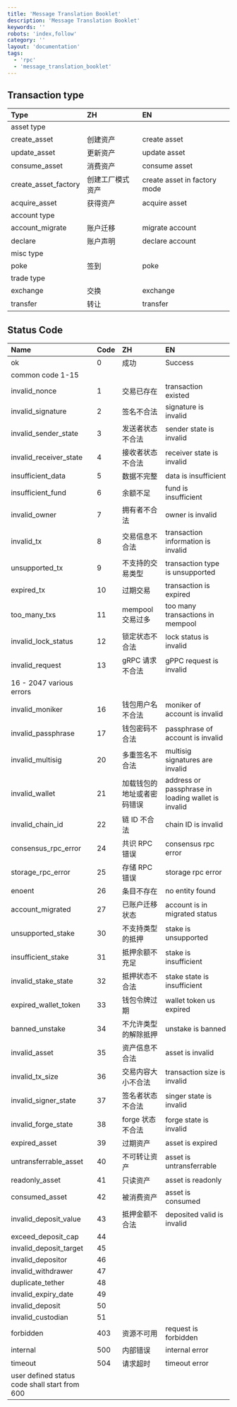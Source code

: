```yaml
---
title: 'Message Translation Booklet'
description: 'Message Translation Booklet'
keywords: ''
robots: 'index,follow'
category: ''
layout: 'documentation'
tags:
  - 'rpc'
  - 'message_translation_booklet'
---
```


## Transaction type

| Type                 | ZH               | EN                           |
| :------------------- | :--------------- | :--------------------------- |
| asset type           |                  |                              |
| create_asset         | 创建资产         | create asset                 |
| update_asset         | 更新资产         | update asset                 |
| consume_asset        | 消费资产         | consume asset                |
| create_asset_factory | 创建工厂模式资产 | create asset in factory mode |
| acquire_asset        | 获得资产         | acquire asset                |
| account type         |                  |                              |
| account_migrate      | 账户迁移         | migrate account              |
| declare              | 账户声明         | declare account              |
| misc type            |                  |
| poke                 | 签到             | poke                         |
| trade type           |                  |                              |
| exchange             | 交换             | exchange                     |
| transfer             | 转让             | transfer                     |

## Status Code

| Name                                          | Code | ZH                         | EN                                                 |
| :-------------------------------------------- | :--- | :------------------------- | :------------------------------------------------- |
| ok                                            | 0    | 成功                       | Success                                            |
| common code 1-15                              |      |                            |
| invalid_nonce                                 | 1    | 交易已存在                 | transaction existed                                |
| invalid_signature                             | 2    | 签名不合法                 | signature is invalid                               |
| invalid_sender_state                          | 3    | 发送者状态不合法           | sender state is invalid                            |
| invalid_receiver_state                        | 4    | 接收者状态不合法           | receiver state is invalid                          |
| insufficient_data                             | 5    | 数据不完整                 | data is insufficient                               |
| insufficient_fund                             | 6    | 余额不足                   | fund is insufficient                               |
| invalid_owner                                 | 7    | 拥有者不合法               | owner is invalid                                   |
| invalid_tx                                    | 8    | 交易信息不合法             | transaction information is invalid                 |
| unsupported_tx                                | 9    | 不支持的交易类型           | transaction type is unsupported                    |
| expired_tx                                    | 10   | 过期交易                   | transaction is expired                             |
| too_many_txs                                  | 11   | mempool交易过多             | too many transactions in mempool                   |
| invalid_lock_status                           | 12   | 锁定状态不合法             | lock status is invalid                             |
| invalid_request                               | 13   | gRPC 请求不合法            | gPPC request is invalid                            |
| 16 - 2047 various errors                      |      |                            |
| invalid_moniker                               | 16   | 钱包用户名不合法           | moniker of account is invalid                      |
| invalid_passphrase                            | 17   | 钱包密码不合法             | passphrase of account is invalid                   |
| invalid_multisig                              | 20   | 多重签名不合法             | multisig signatures are invalid                    |
| invalid_wallet                                | 21   | 加载钱包的地址或者密码错误 | address or passphrase in loading wallet is invalid |
| invalid_chain_id                              | 22   | 链 ID 不合法               | chain ID is invalid                                |
| consensus_rpc_error                           | 24   | 共识 RPC 错误              | consensus rpc error                                |
| storage_rpc_error                             | 25   | 存储 RPC 错误              | storage rpc error                                  |
| enoent                                        | 26   | 条目不存在                 | no entity found                                    |
| account_migrated                              | 27   | 已账户迁移状态             | account is in migrated status                      |
| unsupported_stake                             | 30   | 不支持类型的抵押           | stake is unsupported                               |
| insufficient_stake                            | 31   | 抵押余额不充足             | stake is insufficient                              |
| invalid_stake_state                           | 32   | 抵押状态不合法             | stake state is insufficient                        |
| expired_wallet_token                          | 33   | 钱包令牌过期               | wallet token us expired                            |
| banned_unstake                                | 34   | 不允许类型的解除抵押       | unstake is banned                                  |
| invalid_asset                                 | 35   | 资产信息不合法             | asset is invalid                                   |
| invalid_tx_size                               | 36   | 交易内容大小不合法         | transaction size is invalid                        |
| invalid_signer_state                          | 37   | 签名者状态不合法           | singer state is invalid                            |
| invalid_forge_state                           | 38   | forge 状态不合法           | forge state is invalid                             |
| expired_asset                                 | 39   | 过期资产                   | asset is expired                                   |
| untransferrable_asset                         | 40   | 不可转让资产               | asset is untransferrable                           |
| readonly_asset                                | 41   | 只读资产                   | asset is readonly                                  |
| consumed_asset                                | 42   | 被消费资产                 | asset is consumed                                  |
| invalid_deposit_value                         | 43   | 抵押金额不合法             | deposited valid is invalid                         |
| exceed_deposit_cap                            | 44   |                            |
| invalid_deposit_target                        | 45   |                            |
| invalid_depositor                             | 46   |                            |
| invalid_withdrawer                            | 47   |                            |
| duplicate_tether                              | 48   |                            |
| invalid_expiry_date                           | 49   |                            |
| invalid_deposit                               | 50   |                            |
| invalid_custodian                             | 51   |                            |
| forbidden                                     | 403  | 资源不可用                 | request is forbidden                               |
| internal                                      | 500  | 内部错误                   | internal error                                     |
| timeout                                       | 504  | 请求超时                   | timeout error                                      |
| user defined status code shall start from 600 |      |                            |
